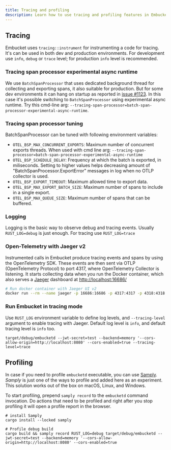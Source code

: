 ```yaml
---
title: Tracing and profiling
description: Learn how to use tracing and profiling features in Embucket for debugging and performance analysis.
---
```


## Tracing

Embucket uses `tracing::instrument` for instrumenting a code for tracing. It's can be used in both dev and production environments. For development use `info`, `debug` or `trace` level; for production `info` level is recommended.

### Tracing span processor experimental async runtime

We use `BatchSpanProcessor` that uses dedicated background thread for collecting and exporting spans, it also suitable for production. But for some dev environments it can hang on startup as reported in [issue #1123](https://github.com/embucket/embucket/issues/1123). In this case it's possible switching to `BatchSpanProcessor` using experimental async runtime.
Try this cmd-line arg: `--tracing-span-processor=batch-span-processor-experimental-async-runtime`.

### Tracing span processor tuning

BatchSpanProcessor can be tuned with following environment variables:

- `OTEL_BSP_MAX_CONCURRENT_EXPORTS`: Maximum number of concurrent exports threads. When used with cmd line arg:
  `--tracing-span-processor=batch-span-processor-experimental-async-runtime`
- `OTEL_BSP_SCHEDULE_DELAY`: Frequency at which the batch is exported, in miliseconds. Setting to higher values helps decreasing amount of "BatchSpanProcessor.ExportError" messages in log when no OTLP collector is used.
- `OTEL_BSP_EXPORT_TIMEOUT`: Maximum allowed time to export data.
- `OTEL_BSP_MAX_EXPORT_BATCH_SIZE`: Maximum number of spans to include in a single export.
- `OTEL_BSP_MAX_QUEUE_SIZE`: Maximum number of spans that can be buffered.

### Logging

Logging is the basic way to observe debug and tracing events.
Usually `RUST_LOG=debug` is just enough. For tracing use `RUST_LOG=trace`

### Open-Telemetry with Jaeger v2

Instrumented calls in Embucket produce tracing events and spans by using the OpenTelemetry SDK. These events are then sent via OTLP (OpenTelemetry Protocol) to port 4317, where OpenTelemetry Collector is listening.
It starts collecting data when you run the Docker container, which also serves a [Jaeger](https://www.jaegertracing.io/download/) dashboard at [http://localhost:16686/](http://localhost:16686)

```bash
# Run docker container with Jaeger UI v2
docker run --rm --name jaeger -p 16686:16686 -p 4317:4317 -p 4318:4318 -p 5778:5778 -p 9411:9411 jaegertracing/jaeger:2.6.0
```

### Run Embucket in tracing mode

Use `RUST_LOG` environment variable to define log levels, and `--tracing-level` argument to enable tracing with Jaeger.
Default log level is `info`, and default tracing level is `info` too.

```
target/debug/embucketd --jwt-secret=test --backend=memory '--cors-allow-origin=http://localhost:8080' --cors-enabled=true --tracing-level=trace
```

## Profiling

In case if you need to profile `embucketd` executable, you can use [Samply](https://github.com/mstange/samply/).
_Samply_ is just one of the ways to profile and added here as an experiment. This solution works out of the box on macOS, Linux, and Windows.

To start profiling, prepend `samply record` to the `embucketd` command invocation. Do actions that need to be profiled and right after you stop profiling it will open a profile report in the browser.

```
# install Samply
cargo install --locked samply

# Profile debug build
cargo build && samply record RUST_LOG=debug target/debug/embucketd --jwt-secret=test --backend=memory '--cors-allow-origin=http://localhost:8080' --cors-enabled=true

```
